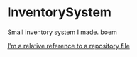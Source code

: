 # InventorySystem
Small inventory system I made. boem

[I'm a relative reference to a repository file](../InventorySystem/master/InventorySystem/InventorySystem)
